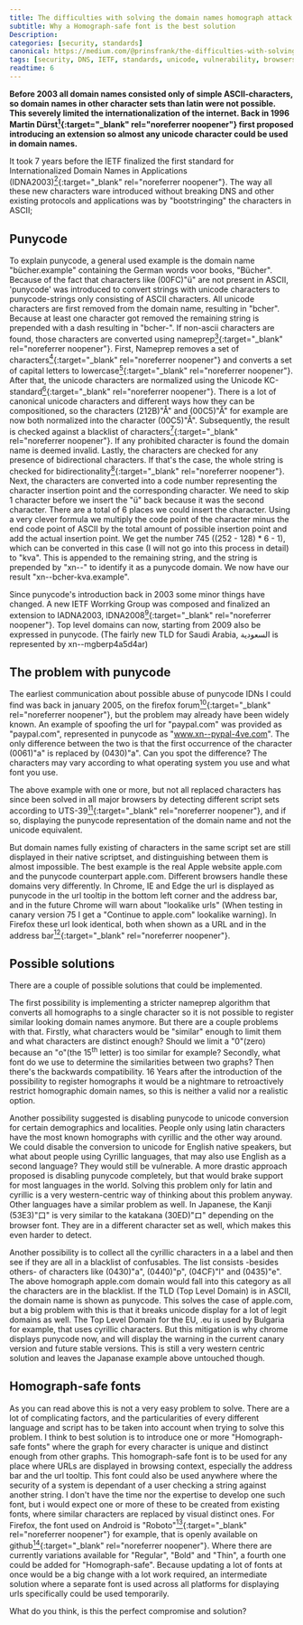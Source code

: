 ```yaml
---
title: The difficulties with solving the domain names homograph attack
subtitle: Why a Homograph-safe font is the best solution
Description: 
categories: [security, standards]
canonical: https://medium.com/@prinsfrank/the-difficulties-with-solving-the-domain-names-homograph-attack-f3263d21045b
tags: [security, DNS, IETF, standards, unicode, vulnerability, browsers]
readtime: 6
---
```


**Before 2003 all domain names consisted only of simple ASCII-characters, so domain names in other character sets than latin were not possible. This severely limited the internationalization of the internet. Back in 1996 Martin Dürst[<sup>1</sup>](https://tools.ietf.org/html/draft-duerst-dns-i18n-00){:target="_blank" rel="noreferrer noopener"} first proposed introducing an extension so almost any unicode character could be used in domain names.**

It took 7 years before the IETF finalized the first standard for Internationalized Domain Names in Applications (IDNA2003)[<sup>2</sup>](https://www.ietf.org/rfc/rfc3492.txt){:target="_blank" rel="noreferrer noopener"}. The way all these new characters ware introduced without breaking DNS and other existing protocols and applications was by "bootstringing" the characters in ASCII;

## Punycode

To explain punycode, a general used example is the domain name "bücher.example" containing the German words voor books, "Bücher". Because of the fact that characters like (00FC)"ü" are not present in ASCII, 'punycode' was introduced to convert strings with unicode characters to punycode-strings only consisting of ASCII characters. All unicode characters are first removed from the domain name, resulting in "bcher". Because at least one character got removed the remaining string is prepended with a dash resulting in "bcher-". If non-ascii characters are found, those characters are converted using nameprep[<sup>3</sup>](https://tools.ietf.org/html/rfc3491){:target="_blank" rel="noreferrer noopener"}. First, Nameprep removes a set of characters[<sup>4</sup>](https://tools.ietf.org/html/rfc3454#appendix-B.1){:target="_blank" rel="noreferrer noopener"} and converts a set of capital letters to lowercase[<sup>5</sup>](https://tools.ietf.org/html/rfc3454#appendix-B.2){:target="_blank" rel="noreferrer noopener"}. After that, the unicode characters are normalized using the Unicode KC-standard[<sup>6</sup>](http://www.unicode.org/reports/tr15/){:target="_blank" rel="noreferrer noopener"}. There is a lot of canonical unicode characters and different ways how they can be compositioned, so the characters (212B)"Å" and (00C5)"Å" for example are now both normalized into the character (00C5)"Å". Subsequently, the result is checked against a blacklist of characters[<sup>7</sup>](https://tools.ietf.org/html/rfc3454#section-5){:target="_blank" rel="noreferrer noopener"}. If any prohibited character is found the domain name is deemed invalid. Lastly, the characters are checked for any presence of bidirectional characters. If that's the case, the whole string is checked for bidirectionality[<sup>8</sup>](https://tools.ietf.org/html/rfc3454#section-6){:target="_blank" rel="noreferrer noopener"}. Next, the characters are converted into a code number representing the character insertion point and the corresponding character. We need to skip 1 character before we insert the "ü" back because it was the second character. There are a total of 6 places we could insert the character. Using a very clever formula we multiply the code point of the character minus the end code point of ASCII by the total amount of possible insertion point and add the actual insertion point. We get the number 745 ((252 - 128) * 6 - 1), which can be converted in this case (I will not go into this process in detail) to "kva". This is appended to the remaining string, and the string is prepended by "xn--" to identify it as a punycode domain. We now have our result "xn--bcher-kva.example".

Since punycode's introduction back in 2003 some minor things have changed. A new IETF Worrking Group was composed and finalized an extension to IADNA2003, IDNA2008[<sup>9</sup>](https://tools.ietf.org/html/rfc5890){:target="_blank" rel="noreferrer noopener"}. Top level domains can now, starting from 2009 also be expressed in punycode. (The fairly new TLD for Saudi Arabia, السعودية is represented by xn--mgberp4a5d4ar)

## The problem with punycode

The earliest communication about possible abuse of punycode IDNs I could find was back in january 2005, on the firefox forum[<sup>10</sup>](https://bugzilla.mozilla.org/show_bug.cgi?id=279099){:target="_blank" rel="noreferrer noopener"}, but the problem may already have been widely known. An example of spoofing the url for "paypal.com" was provided as "pаypal.com", represented in punycode as "www.xn--pypal-4ve.com". The only difference between the two is that the first occurrence of the character (0061)"a" is replaced by (0430)"а". Can you spot the difference? The characters may vary according to what operating system you use and what font you use.

The above example with one or more, but not all replaced characters has since been solved in all major browsers by detecting different script sets according to UTS-39[<sup>11</sup>](http://unicode.org/reports/tr39/#Mixed_Script_Examples){:target="_blank" rel="noreferrer noopener"}, and if so, displaying the punycode representation of the domain name and not the unicode equivalent.

But domain names fully existing of characters in the same script set are still displayed in their native scriptset, and distinguishing between them is almost impossible. The best example is the real Apple website apple.com and the punycode counterpart аррӏе.com. Different browsers handle these domains very differently. In Chrome, IE and Edge the url is displayed as punycode in the url tooltip in the bottom left corner and the address bar, and in the future Chrome will warn about "lookalike urls" (When testing in canary version 75 I get a "Continue to apple.com" lookalike warning). In Firefox these url look identical, both when shown as a URL and in the address bar[<sup>12</sup>](https://bugzilla.mozilla.org/show_bug.cgi?id=1332714){:target="_blank" rel="noreferrer noopener"}.

## Possible solutions

There are a couple of possible solutions that could be implemented.

The first possibility is implementing a stricter nameprep algorithm that converts all homographs to a single character so it is not possible to register similar looking domain names anymore. But there are a couple problems with that. Firstly, what characters would be "similar" enough to limit them and what characters are distinct enough? Should we limit a "0"(zero) because an "o"(the 15<sup>th</sup> letter) is too similar for example? Secondly, what font do we use to determine the similarities between two graphs? Then there's the backwards compatibility. 16 Years after the introduction of the possibility to register homographs it would be a nightmare to retroactively restrict homographic domain names, so this is neither a valid nor a realistic option.

Another possibility suggested is disabling punycode to unicode conversion for certain demographics and localities. People only using latin characters have the most known homographs with cyrillic and the other way around. We could disable the conversion to unicode for English native speakers, but what about people using Cyrillic languages, that may also use English as a second language? They would still be vulnerable. A more drastic approach proposed is disabling punycode completely, but that would brake support for most languages in the world. Solving this problem only for latin and cyrillic is a very western-centric way of thinking about this problem anyway. Other languages have a similar problem as well. In Japanese, the Kanji (53E3)"口" is very similar to the katakana (30ED)"ロ" depending on the browser font. They are in a different character set as well, which makes this even harder to detect.

Another possibility is to collect all the cyrillic characters in a a label and then see if they are all in a blacklist of confusables. The list consists -besides others- of characters like (0430)"а", (0440)"р", (04CF)"ӏ" and (0435)"е". The above homograph аррӏе.com domain would fall into this category as all the characters are in the blacklist. If the TLD (Top Level Domain) is in ASCII, the domain name is shown as punycode. This solves the case of аррӏе.com, but a big problem with this is that it breaks unicode display for a lot of legit domains as well. The Top Level Domain for the EU, .eu is used by Bulgaria for example, that uses cyrillic characters. But this mitigation is why chrome displays punycode now, and will display the warning in the current canary version and future stable versions. This is still a very western centric solution and leaves the Japanase example above untouched though.

## Homograph-safe fonts

As you can read above this is not a very easy problem to solve. There are a lot of complicating factors, and the particularities of every different language and script has to be taken into account when trying to solve this problem. I think to best solution is to introduce one or more "Homograph-safe fonts" where the graph for every character is unique and distinct enough from other graphs. This homograph-safe font is to be used for any place where URLs are displayed in browsing context, especially the address bar and the url tooltip. This font could also be used anywhere where the security of a system is dependant of a user checking a string against another string. I don't have the time nor the expertise to develop one such font, but i would expect one or more of these to be created from existing fonts, where similar characters are replaced by visual distinct ones. For Firefox, the font used on Android is "Roboto"[<sup>13</sup>](https://design.firefox.com/photon/visuals/typography.html){:target="_blank" rel="noreferrer noopener"} for example, that is openly available on github[<sup>14</sup>](https://github.com/google/roboto){:target="_blank" rel="noreferrer noopener"}. Where there are currently variations available for "Regular", "Bold" and "Thin", a fourth one could be added for "Homograph-safe". Because updating a lot of fonts at once would be a big change with a lot work required, an intermediate solution where a separate font is used across all platforms for displaying urls specifically could be used temporarily. 

What do you think, is this the perfect compromise and solution?